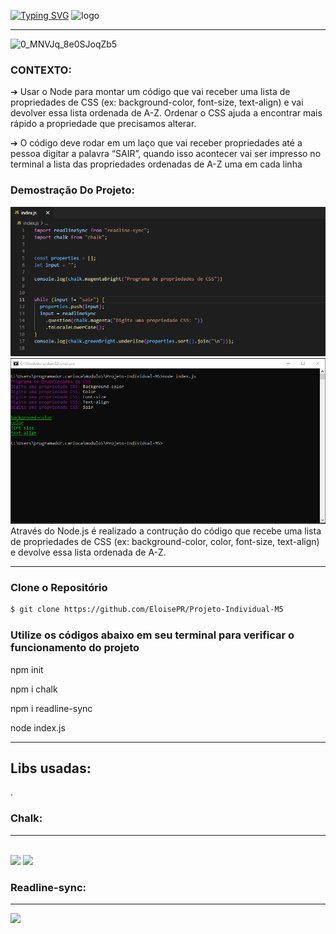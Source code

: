 [![Typing SVG](https://readme-typing-svg.herokuapp.com?font=Paprika&size=35&pause=1000&color=E88000&vCenter=true&width=1100&lines=Projeto+Individual+do+Módulo+5+-+Facilitando+o+Dia+a+Dia+)](https://git.io/typing-svg)
![logo](https://user-images.githubusercontent.com/112700266/216047013-9ceb1ada-b22e-4c50-b397-c538861a2346.png)

-------------------------------------------------------------------------------------------------------------------------------------------------------------------------
![0_MNVJq_8e0SJoqZb5](https://user-images.githubusercontent.com/112700266/216048632-29600b30-4cbc-4a6a-8c61-22e24c22060d.jpg)
### CONTEXTO:
<p> ➔ Usar o Node para montar um código que vai receber uma lista de
propriedades de CSS (ex: background-color, font-size, text-align) e vai devolver
essa lista ordenada de A-Z. Ordenar o CSS ajuda a encontrar mais rápido a
propriedade que precisamos alterar.</p>

<p>➔ O código deve rodar em um laço que vai receber propriedades até a
pessoa digitar a palavra “SAIR”, quando isso acontecer vai ser impresso
no terminal a lista das propriedades ordenadas de A-Z uma em cada linha </p>

### Demostração Do Projeto:
![Screenshot](Pjt5-indiv-codi.png)
![Screenshot](Pjt5-indiv-prompt.png)
Através do Node.js é realizado a contrução do código que recebe uma lista de propriedades de CSS (ex: background-color, color, font-size, text-align) e devolve essa lista ordenada de A-Z.

--------------------------------------------------------------------------------------------------------------------------------------------------------------------

 ### Clone o Repositório 
 
 ```bash
$ git clone https://github.com/EloisePR/Projeto-Individual-M5
 ```
 
 ### Utilize os códigos abaixo em seu terminal para verificar o funcionamento do projeto 
 <p>npm init</p>
 <p>npm i chalk</p>
 <p>npm i readline-sync</p>
 <p>node index.js</p>


--------------------------------------------------------------------------------------------------------------------------------------------------------------------
<h2> <b>Libs usadas</b>:  </h2> .

<h3>Chalk:  </h3>
<hr>
<br>

<img src="https://raw.githubusercontent.com/chalk/chalk/HEAD/media/logo.svg" >
<img src ="https://raw.githubusercontent.com/chalk/chalk/HEAD/media/screenshot.png" >

<h3>Readline-sync:  </h3>
<hr>
 <img src="https://user-images.githubusercontent.com/112434743/217915526-a60b9a87-c09a-4802-b1ef-de0933a7c74e.png" >
